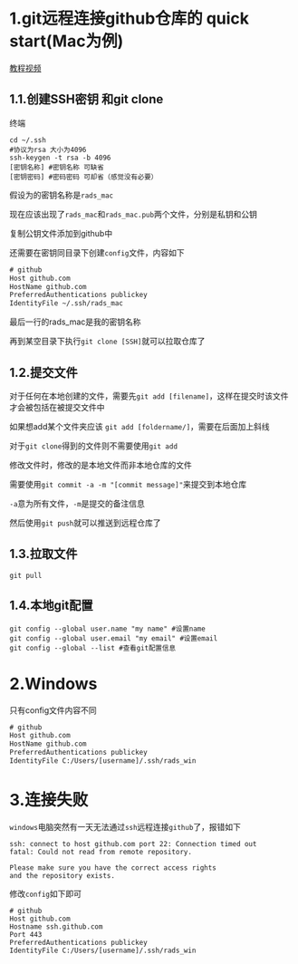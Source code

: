 # 1.git远程连接github仓库的 quick start(Mac为例)

[教程视频](https://www.bilibili.com/video/BV1HM411377j?vd_source=8924ad59b4f62224f165e16aa3d04f00&spm_id_from=333.788.videopod.sections&p=11)

## 1.1.创建SSH密钥 和git clone

终端

```shell
cd ~/.ssh
#协议为rsa 大小为4096
ssh-keygen -t rsa -b 4096
[密钥名称] #密钥名称 可缺省
[密钥密码] #密码密码 可却省（感觉没有必要）
```

假设为的密钥名称是`rads_mac`

现在应该出现了`rads_mac`和`rads_mac.pub`两个文件，分别是私钥和公钥

复制公钥文件添加到github中

还需要在密钥同目录下创建`config`文件，内容如下

```txt
# github
Host github.com
HostName github.com
PreferredAuthentications publickey
IdentityFile ~/.ssh/rads_mac
```
最后一行的rads_mac是我的密钥名称

再到某空目录下执行`git clone [SSH]`就可以拉取仓库了

## 1.2.提交文件

对于任何在本地创建的文件，需要先`git add [filename]`，这样在提交时该文件才会被包括在被提交文件中

如果想add某个文件夹应该 `git add [foldername/]`，需要在后面加上斜线

对于`git clone`得到的文件则不需要使用`git add`

修改文件时，修改的是本地文件而非本地仓库的文件

需要使用`git commit -a -m "[commit message]"`来提交到本地仓库

`-a`意为所有文件，`-m`是提交的备注信息

然后使用`git push`就可以推送到远程仓库了



## 1.3.拉取文件

`git pull`

## 1.4.本地git配置

```shell
git config --global user.name "my name" #设置name
git config --global user.email "my email" #设置email
git config --global --list #查看git配置信息
```



# 2.Windows

只有config文件内容不同

```txt
# github
Host github.com
HostName github.com
PreferredAuthentications publickey
IdentityFile C:/Users/[username]/.ssh/rads_win
```

# 3.连接失败

`windows`电脑突然有一天无法通过`ssh`远程连接`github`了，报错如下

```ssh
ssh: connect to host github.com port 22: Connection timed out
fatal: Could not read from remote repository.

Please make sure you have the correct access rights
and the repository exists.
```



修改`config`如下即可

```txtr
# github
Host github.com
Hostname ssh.github.com
Port 443
PreferredAuthentications publickey
IdentityFile C:/Users/[username]/.ssh/rads_win
```

